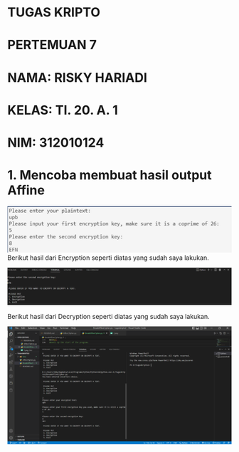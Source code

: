 # TUGAS KRIPTO
# PERTEMUAN 7
# NAMA: RISKY HARIADI
# KELAS: TI. 20. A. 1
# NIM: 312010124

# 1. Mencoba membuat hasil output Affine 
![foto](foto/1.png)
Berikut hasil dari Encryption seperti diatas yang sudah saya lakukan.

![foto](foto/11.png)

Berikut hasil dari Decryption seperti diatas yang sudah saya lakukan.

![foto](foto/2.png)



